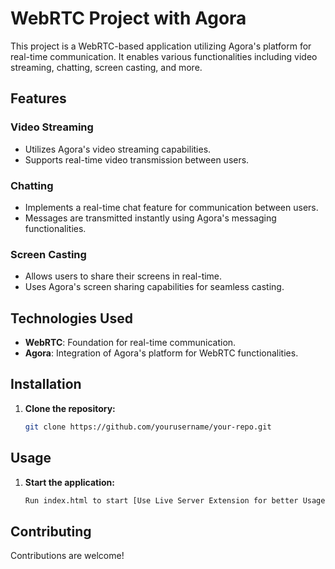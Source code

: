 # WebRTC Project with Agora

This project is a WebRTC-based application utilizing Agora's platform for real-time communication. It enables various functionalities including video streaming, chatting, screen casting, and more.

## Features

### Video Streaming

- Utilizes Agora's video streaming capabilities.
- Supports real-time video transmission between users.

### Chatting

- Implements a real-time chat feature for communication between users.
- Messages are transmitted instantly using Agora's messaging functionalities.

### Screen Casting

- Allows users to share their screens in real-time.
- Uses Agora's screen sharing capabilities for seamless casting.

## Technologies Used

- **WebRTC**: Foundation for real-time communication.
- **Agora**: Integration of Agora's platform for WebRTC functionalities.

## Installation

1. **Clone the repository:**
    ```bash
    git clone https://github.com/yourusername/your-repo.git
    ```

## Usage

1. **Start the application:**
    ```bash
    Run index.html to start [Use Live Server Extension for better Usage]
    ```

## Contributing

Contributions are welcome!